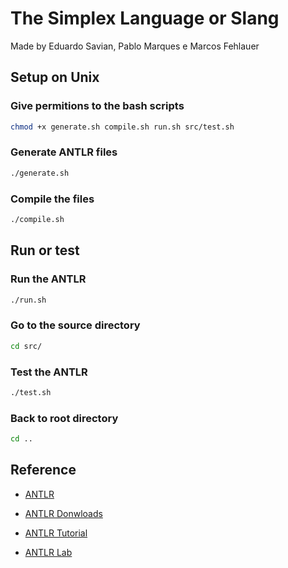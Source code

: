 # The Simplex Language or Slang

Made by Eduardo Savian, Pablo Marques e Marcos Fehlauer

## Setup on Unix

### Give permitions to the bash scripts

```bash
chmod +x generate.sh compile.sh run.sh src/test.sh
```

### Generate ANTLR files

```bash
./generate.sh
```

### Compile the files

```bash
./compile.sh
```
## Run or test

### Run the ANTLR

```bash
./run.sh
```

### Go to the source directory

```bash
cd src/
```

### Test the ANTLR

```bash
./test.sh
```

### Back to root directory

```bash
cd ..
```

## Reference

- [ANTLR](https://www.antlr.org/index.html)

- [ANTLR Donwloads](https://www.antlr.org/download.html)

- [ANTLR Tutorial](https://github.com/antlr/antlr4/blob/master/doc/index.md)

- [ANTLR Lab](http://lab.antlr.org/)
